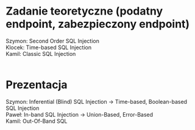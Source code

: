 # Zadanie teoretyczne (podatny endpoint, zabezpieczony endpoint)
Szymon: Second Order SQL Injection
<br>
Klocek: Time-based SQL Injection
<br>
Kamil: Classic SQL Injection
<br>
<br>

# Prezentacja
Szymon: Inferential (Blind) SQL Injection -> Time-based, Boolean-based SQL Injection
<br>
Paweł: In-band SQL Injection -> Union-Based, Error-Based
<br>
Kamil: Out-Of-Band SQL


